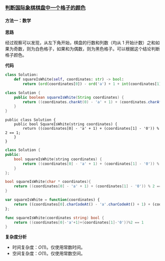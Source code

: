 ### [判断国际象棋棋盘中一个格子的颜色](https://leetcode.cn/problems/determine-color-of-a-chessboard-square/solutions/2009904/pan-duan-guo-ji-xiang-qi-qi-pan-zhong-yi-8dv4/)

#### 方法一：数学

**思路**

经过观察可以发现，从左下角开始，棋盘的行数和列数（均从 $1$ 开始计数）之和如果为奇数，则为白色格子，如果和为偶数，则为黑色格子。可以根据这个结论判断格子颜色。

**代码**

```Python
class Solution:
    def squareIsWhite(self, coordinates: str) -> bool:
        return (ord(coordinates[0]) - ord('a') + 1 + int(coordinates[1])) % 2 == 1
```

```Java
class Solution {
    public boolean squareIsWhite(String coordinates) {
        return ((coordinates.charAt(0) - 'a' + 1) + (coordinates.charAt(1) - '0')) % 2 == 1;
    }
}
```

```CSharp
public class Solution {
    public bool SquareIsWhite(string coordinates) {
        return ((coordinates[0] - 'a' + 1) + (coordinates[1] - '0')) % 2 == 1;
    }
}
```

```C++
class Solution {
public:
    bool squareIsWhite(string coordinates) {
        return ((coordinates[0] - 'a' + 1) + (coordinates[1] - '0')) % 2 == 1;
    }
};
```

```C
bool squareIsWhite(char * coordinates){
    return ((coordinates[0] - 'a' + 1) + (coordinates[1] - '0')) % 2 == 1;
}
```

```JavaScript
var squareIsWhite = function(coordinates) {
    return ((coordinates[0].charCodeAt() - 'a'.charCodeAt() + 1) + (coordinates[1].charCodeAt() - '0'.charCodeAt())) % 2 === 1;
};
```

```Go
func squareIsWhite(coordinates string) bool {
    return ((coordinates[0]-'a'+1)+(coordinates[1]-'0'))%2 == 1
}
```

**复杂度分析**

- 时间复杂度：$O(1)$。仅使用常数时间。
- 空间复杂度：$O(1)$。仅使用常数空间。
